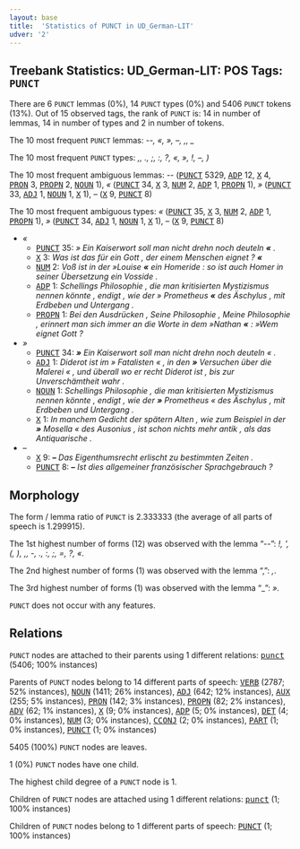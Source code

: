 ```yaml
---
layout: base
title:  'Statistics of PUNCT in UD_German-LIT'
udver: '2'
---
```


## Treebank Statistics: UD_German-LIT: POS Tags: `PUNCT`

There are 6 `PUNCT` lemmas (0%), 14 `PUNCT` types (0%) and 5406 `PUNCT` tokens (13%).
Out of 15 observed tags, the rank of `PUNCT` is: 14 in number of lemmas, 14 in number of types and 2 in number of tokens.

The 10 most frequent `PUNCT` lemmas: <em>--, «, », –, ,, _</em>

The 10 most frequent `PUNCT` types:  <em>,, ., ;, :, ?, «, », !, –, )</em>

The 10 most frequent ambiguous lemmas: <em>--</em> (<tt><a href="de_lit-pos-PUNCT.html">PUNCT</a></tt> 5329, <tt><a href="de_lit-pos-ADP.html">ADP</a></tt> 12, <tt><a href="de_lit-pos-X.html">X</a></tt> 4, <tt><a href="de_lit-pos-PRON.html">PRON</a></tt> 3, <tt><a href="de_lit-pos-PROPN.html">PROPN</a></tt> 2, <tt><a href="de_lit-pos-NOUN.html">NOUN</a></tt> 1), <em>«</em> (<tt><a href="de_lit-pos-PUNCT.html">PUNCT</a></tt> 34, <tt><a href="de_lit-pos-X.html">X</a></tt> 3, <tt><a href="de_lit-pos-NUM.html">NUM</a></tt> 2, <tt><a href="de_lit-pos-ADP.html">ADP</a></tt> 1, <tt><a href="de_lit-pos-PROPN.html">PROPN</a></tt> 1), <em>»</em> (<tt><a href="de_lit-pos-PUNCT.html">PUNCT</a></tt> 33, <tt><a href="de_lit-pos-ADJ.html">ADJ</a></tt> 1, <tt><a href="de_lit-pos-NOUN.html">NOUN</a></tt> 1, <tt><a href="de_lit-pos-X.html">X</a></tt> 1), <em>–</em> (<tt><a href="de_lit-pos-X.html">X</a></tt> 9, <tt><a href="de_lit-pos-PUNCT.html">PUNCT</a></tt> 8)

The 10 most frequent ambiguous types:  <em>«</em> (<tt><a href="de_lit-pos-PUNCT.html">PUNCT</a></tt> 35, <tt><a href="de_lit-pos-X.html">X</a></tt> 3, <tt><a href="de_lit-pos-NUM.html">NUM</a></tt> 2, <tt><a href="de_lit-pos-ADP.html">ADP</a></tt> 1, <tt><a href="de_lit-pos-PROPN.html">PROPN</a></tt> 1), <em>»</em> (<tt><a href="de_lit-pos-PUNCT.html">PUNCT</a></tt> 34, <tt><a href="de_lit-pos-ADJ.html">ADJ</a></tt> 1, <tt><a href="de_lit-pos-NOUN.html">NOUN</a></tt> 1, <tt><a href="de_lit-pos-X.html">X</a></tt> 1), <em>–</em> (<tt><a href="de_lit-pos-X.html">X</a></tt> 9, <tt><a href="de_lit-pos-PUNCT.html">PUNCT</a></tt> 8)


* <em>«</em>
  * <tt><a href="de_lit-pos-PUNCT.html">PUNCT</a></tt> 35: <em>» Ein Kaiserwort soll man nicht drehn noch deuteln <b>«</b> .</em>
  * <tt><a href="de_lit-pos-X.html">X</a></tt> 3: <em>Was ist das für ein Gott , der einem Menschen eignet ? <b>«</b></em>
  * <tt><a href="de_lit-pos-NUM.html">NUM</a></tt> 2: <em>Voß ist in der »Louise <b>«</b> ein Homeride : so ist auch Homer in seiner Übersetzung ein Vosside .</em>
  * <tt><a href="de_lit-pos-ADP.html">ADP</a></tt> 1: <em>Schellings Philosophie , die man kritisierten Mystizismus nennen könnte , endigt , wie der » Prometheus <b>«</b> des Äschylus , mit Erdbeben und Untergang .</em>
  * <tt><a href="de_lit-pos-PROPN.html">PROPN</a></tt> 1: <em>Bei den Ausdrücken , Seine Philosophie , Meine Philosophie , erinnert man sich immer an die Worte in dem »Nathan <b>«</b> : »Wem eignet Gott ?</em>
* <em>»</em>
  * <tt><a href="de_lit-pos-PUNCT.html">PUNCT</a></tt> 34: <em><b>»</b> Ein Kaiserwort soll man nicht drehn noch deuteln « .</em>
  * <tt><a href="de_lit-pos-ADJ.html">ADJ</a></tt> 1: <em>Diderot ist im » Fatalisten « , in den <b>»</b> Versuchen über die Malerei « , und überall wo er recht Diderot ist , bis zur Unverschämtheit wahr .</em>
  * <tt><a href="de_lit-pos-NOUN.html">NOUN</a></tt> 1: <em>Schellings Philosophie , die man kritisierten Mystizismus nennen könnte , endigt , wie der <b>»</b> Prometheus « des Äschylus , mit Erdbeben und Untergang .</em>
  * <tt><a href="de_lit-pos-X.html">X</a></tt> 1: <em>In manchem Gedicht der spätern Alten , wie zum Beispiel in der <b>»</b> Mosella « des Ausonius , ist schon nichts mehr antik , als das Antiquarische .</em>
* <em>–</em>
  * <tt><a href="de_lit-pos-X.html">X</a></tt> 9: <em><b>–</b> Das Eigenthumsrecht erlischt zu bestimmten Zeiten .</em>
  * <tt><a href="de_lit-pos-PUNCT.html">PUNCT</a></tt> 8: <em><b>–</b> Ist dies allgemeiner französischer Sprachgebrauch ?</em>

## Morphology

The form / lemma ratio of `PUNCT` is 2.333333 (the average of all parts of speech is 1.299915).

The 1st highest number of forms (12) was observed with the lemma “--”: <em>!, ', (, ), ,, -, ., :, ;, =, ?, «</em>.

The 2nd highest number of forms (1) was observed with the lemma “,”: <em>,</em>.

The 3rd highest number of forms (1) was observed with the lemma “_”: <em>»</em>.

`PUNCT` does not occur with any features.


## Relations

`PUNCT` nodes are attached to their parents using 1 different relations: <tt><a href="de_lit-dep-punct.html">punct</a></tt> (5406; 100% instances)

Parents of `PUNCT` nodes belong to 14 different parts of speech: <tt><a href="de_lit-pos-VERB.html">VERB</a></tt> (2787; 52% instances), <tt><a href="de_lit-pos-NOUN.html">NOUN</a></tt> (1411; 26% instances), <tt><a href="de_lit-pos-ADJ.html">ADJ</a></tt> (642; 12% instances), <tt><a href="de_lit-pos-AUX.html">AUX</a></tt> (255; 5% instances), <tt><a href="de_lit-pos-PRON.html">PRON</a></tt> (142; 3% instances), <tt><a href="de_lit-pos-PROPN.html">PROPN</a></tt> (82; 2% instances), <tt><a href="de_lit-pos-ADV.html">ADV</a></tt> (62; 1% instances), <tt><a href="de_lit-pos-X.html">X</a></tt> (9; 0% instances), <tt><a href="de_lit-pos-ADP.html">ADP</a></tt> (5; 0% instances), <tt><a href="de_lit-pos-DET.html">DET</a></tt> (4; 0% instances), <tt><a href="de_lit-pos-NUM.html">NUM</a></tt> (3; 0% instances), <tt><a href="de_lit-pos-CCONJ.html">CCONJ</a></tt> (2; 0% instances), <tt><a href="de_lit-pos-PART.html">PART</a></tt> (1; 0% instances), <tt><a href="de_lit-pos-PUNCT.html">PUNCT</a></tt> (1; 0% instances)

5405 (100%) `PUNCT` nodes are leaves.

1 (0%) `PUNCT` nodes have one child.

The highest child degree of a `PUNCT` node is 1.

Children of `PUNCT` nodes are attached using 1 different relations: <tt><a href="de_lit-dep-punct.html">punct</a></tt> (1; 100% instances)

Children of `PUNCT` nodes belong to 1 different parts of speech: <tt><a href="de_lit-pos-PUNCT.html">PUNCT</a></tt> (1; 100% instances)

